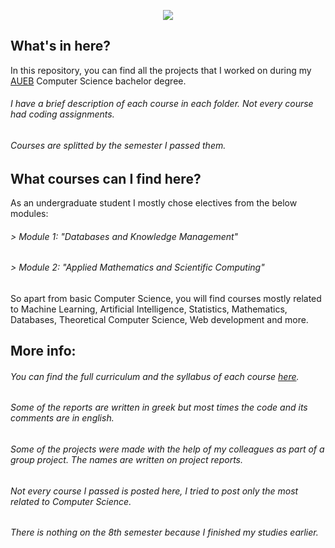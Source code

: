 <p align="center">
  <img src="https://www.aueb.gr/press/logos/1_AUEB-pantone-LR.jpg">
</p>

## What's in here?
In this repository, you can find all the projects that I worked on during my [AUEB](https://www.aueb.gr/) Computer Science bachelor degree.
###### I have a brief description of each course in each folder. Not every course had coding assignments.
###### Courses are splitted by the semester I passed them.


## What courses can I find here?
As an undergraduate student I mostly chose electives from the below modules:

###### > Module 1: _"Databases and Knowledge Management"_ 
###### > Module 2: _"Applied Mathematics and Scientific Computing"_

So apart from basic Computer Science, you will find courses mostly related to Machine Learning, Artificial Intelligence, Statistics, Mathematics, Databases, Theoretical Computer Science, Web development and more.

## More info:
###### You can find the full curriculum and the syllabus of each course [here](https://www.dept.aueb.gr/sites/default/files/cs/CS_Manuals/CS_StudiesGuide2021-22_EN.pdf).
###### Some of the reports are written in greek but most times the code and its comments are in english.
###### Some of the projects were made with the help of my colleagues as part of a group project. The names are written on project reports.
###### Not every course I passed is posted here, I tried to post only the most related to Computer Science.
###### There is nothing on the 8th semester because I finished my studies earlier.
